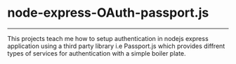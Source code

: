 # node-express-OAuth-passport.js

--------------------------------------------------
This projects teach me how to setup authentication in nodejs express application using a third party library i.e Passport.js which provides diffrent types of 
services for authentication with a simple boiler plate.

